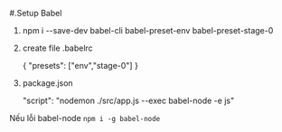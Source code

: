 #.Setup Babel
1. npm i --save-dev babel-cli babel-preset-env babel-preset-stage-0

2. create file .babelrc

    { "presets": ["env","stage-0"] }

3. package.json

    "script": "nodemon ./src/app.js --exec babel-node -e js"

Nếu lỗi babel-node
    `npm i -g babel-node`